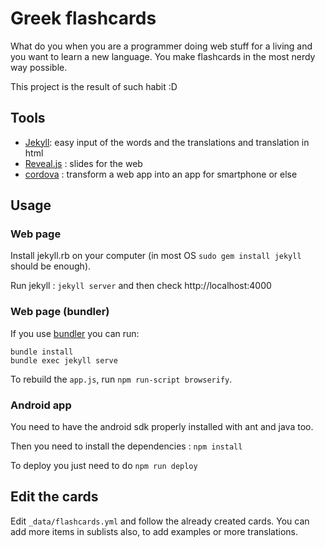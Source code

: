 Greek flashcards
================

What do you when you are a programmer doing web stuff for a living and you
want to learn a new language. You make flashcards in the most nerdy way possible.

This project is the result of such habit :D

Tools
-----

- [Jekyll](http://jekyllrb.com/): easy input of the words and the translations and translation in html
- [Reveal.js](https://github.com/hakimel/reveal.js) : slides for the web
- [cordova](http://cordova.apache.org/) : transform a web app into an app for smartphone or else

Usage
-----

### Web page

Install jekyll.rb on your computer (in most OS `sudo gem install jekyll` should
be enough).

Run jekyll : `jekyll server` and then check http://localhost:4000

### Web page (bundler)

If you use [bundler](https://bundler.io/) you can run:

```
bundle install
bundle exec jekyll serve
```

To rebuild the `app.js`, run `npm run-script browserify`.

### Android app

You need to have the android sdk properly installed with ant and java too.

Then you need to install the dependencies : `npm install`

To deploy you just need to do `npm run deploy`

Edit the cards
--------------

Edit `_data/flashcards.yml` and follow the already created cards. You can add
more items in sublists also, to add examples or more translations.
